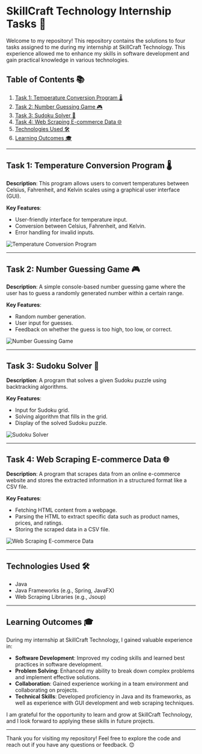 # SkillCraft Technology Internship Tasks 🌟

Welcome to my repository! This repository contains the solutions to four tasks assigned to me during my internship at SkillCraft Technology. This experience allowed me to enhance my skills in software development and gain practical knowledge in various technologies.

## Table of Contents 📚

1. [Task 1: Temperature Conversion Program 🌡️](#task-1-temperature-conversion-program)
2. [Task 2: Number Guessing Game 🎮](#task-2-number-guessing-game)
3. [Task 3: Sudoku Solver 🧩](#task-3-sudoku-solver)
4. [Task 4: Web Scraping E-commerce Data 🌐](#task-4-web-scraping-e-commerce-data)
5. [Technologies Used 🛠️](#technologies-used)
6. [Learning Outcomes 🎓](#learning-outcomes)

---

## Task 1: Temperature Conversion Program 🌡️

**Description**: This program allows users to convert temperatures between Celsius, Fahrenheit, and Kelvin scales using a graphical user interface (GUI).

**Key Features**:
- User-friendly interface for temperature input.
- Conversion between Celsius, Fahrenheit, and Kelvin.
- Error handling for invalid inputs.

![Temperature Conversion Program](path/to/screenshot1.png)

---

## Task 2: Number Guessing Game 🎮

**Description**: A simple console-based number guessing game where the user has to guess a randomly generated number within a certain range.

**Key Features**:
- Random number generation.
- User input for guesses.
- Feedback on whether the guess is too high, too low, or correct.

![Number Guessing Game](path/to/screenshot2.png)

---

## Task 3: Sudoku Solver 🧩

**Description**: A program that solves a given Sudoku puzzle using backtracking algorithms.

**Key Features**:
- Input for Sudoku grid.
- Solving algorithm that fills in the grid.
- Display of the solved Sudoku puzzle.

![Sudoku Solver](path/to/screenshot3.png)

---

## Task 4: Web Scraping E-commerce Data 🌐

**Description**: A program that scrapes data from an online e-commerce website and stores the extracted information in a structured format like a CSV file.

**Key Features**:
- Fetching HTML content from a webpage.
- Parsing the HTML to extract specific data such as product names, prices, and ratings.
- Storing the scraped data in a CSV file.

![Web Scraping E-commerce Data](path/to/screenshot4.png)

---

## Technologies Used 🛠️

- Java
- Java Frameworks (e.g., Spring, JavaFX)
- Web Scraping Libraries (e.g., Jsoup)

---

## Learning Outcomes 🎓

During my internship at SkillCraft Technology, I gained valuable experience in:
- **Software Development**: Improved my coding skills and learned best practices in software development.
- **Problem Solving**: Enhanced my ability to break down complex problems and implement effective solutions.
- **Collaboration**: Gained experience working in a team environment and collaborating on projects.
- **Technical Skills**: Developed proficiency in Java and its frameworks, as well as experience with GUI development and web scraping techniques.

I am grateful for the opportunity to learn and grow at SkillCraft Technology, and I look forward to applying these skills in future projects.

---

Thank you for visiting my repository! Feel free to explore the code and reach out if you have any questions or feedback. 😊
